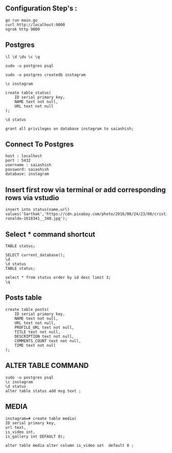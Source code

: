 ## Configuration Step's :

```
go run main.go
curl http://localhost:9000
ngrok http 9000
```

## Postgres

```
\l \d \du \c \q

sudo -u postgres psql

sudo -u postgres createdb instagram

\c instagram

create table status(
    ID serial primary key,
    NAME text not null,
    URL text not null
);

\d status

grant all privileges on database instagram to saiashish;
```

## Connect To Postgres

```
host : localhost
port : 5432
username : saiashish
password: saiashish
database: instagram
```

## Insert first row via terminal or add corresponding rows via vstudio

```
insert into status(name,url) values('Sarthak','https://cdn.pixabay.com/photo/2016/08/24/23/08/cristiano-ronaldo-1618341__340.jpg');
```

## Select * command shortcut

```
TABLE status;
```

```
SELECT current_database();
\d
\d status
TABLE status;
```

```
select * from status order by id desc limit 3;
\q
```

## Posts table

```
create table posts(
    ID serial primary key,
    NAME text not null,
    URL text not null,
    PROFILE_URL text not null,
    TITLE text not null,
    DESCRIPTION text not null,
    COMMENTS_COUNT text not null,
    TIME text not null
);

```

## ALTER TABLE COMMAND

```
sudo -u postgres psql
\c instagram
\d status
alter table status add msg text ;
```

## MEDIA

```
instagram=# create table media(
ID serial primary key,
url text,
is_video int,
is_gallery int DEFAULT 0);

alter table media alter column is_video set  default 0 ;

```